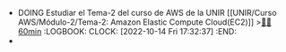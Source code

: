 - DOING Estudiar el Tema-2 del curso de AWS de la UNIR [[UNIR/Curso AWS/Módulo-2/Tema-2: Amazon Elastic Compute Cloud(EC2)]] >[🍅🍅 60min](#agenda-pomo://?t=f-1665761567481-1800%2Cf-1665764009449-1800)
  :LOGBOOK:
  CLOCK: [2022-10-14 Fri 17:32:37]
  :END:
-